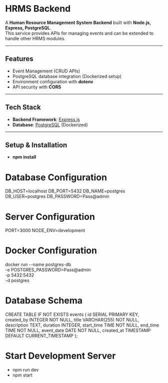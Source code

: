 # HRMS Backend

A **Human Resource Management System Backend** built with **Node.js, Express, PostgreSQL**.  
This service provides APIs for managing events and can be extended to handle other HRMS modules.

---

##  Features

- Event Management (CRUD APIs)
- PostgreSQL database integration (Dockerized setup)
- Environment configuration with **dotenv**
- API security with **CORS**

---

##  Tech Stack

- **Backend Framework**: [Express.js](https://expressjs.com/)
- **Database**: [PostgreSQL](https://www.postgresql.org/) (Dockerized)


---

##  Setup & Installation

- **npm install**

# Database Configuration
DB_HOST=localhost
DB_PORT=5432
DB_NAME=postgres
DB_USER=postgres
DB_PASSWORD=Pass@admin

# Server Configuration
PORT=3000
NODE_ENV=development

# Docker Configuration
docker run --name postgres-db \
  -e POSTGRES_PASSWORD=Pass@admin \
  -p 5432:5432 \
  -d postgres

# Database Schema
CREATE TABLE IF NOT EXISTS events (
    id SERIAL PRIMARY KEY,
    created_by INTEGER NOT NULL,
    title VARCHAR(255) NOT NULL,
    description TEXT,
    duration INTEGER,
    start_time TIME NOT NULL,
    end_time TIME NOT NULL,
    event_date DATE NOT NULL,
    created_at TIMESTAMP DEFAULT CURRENT_TIMESTAMP
);

# Start Development Server
 - npm run dev 
 - npm start




